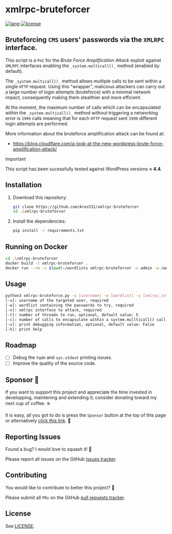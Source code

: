 # xmlrpc-bruteforcer

<a href="https://www.python.org"><img alt="lang" src="https://img.shields.io/badge/Lang-Python-blue.svg"></a>
<a href="https://opensource.org/licenses/Apache-2.0"><img alt="license" src="https://img.shields.io/badge/License-Apache%202.0-red.svg"></a>

## Bruteforcing `CMS` users' passwords via the `XMLRPC` interface.

This script is a `PoC` for the _Brute Force Amplification Attack_ exploit against `XMLRPC` interfaces enabling the `_system.multicall()_` method (enabled by default).

The `_system.multicall()_` method allows multiple calls to be sent within a single `HTTP` request. Using this "wrapper", malicious attackers can carry out a large number of login attempts (bruteforce) with a minimal network impact, consequently making them stealthier and more efficient.

At the moment, the maximum number of calls which can be encapsulated within the `_system.multicall()_` method without triggering a networking error is `1999` calls meaning that for each `HTTP` request sent `1999` different login attempts are performed.

More information about the bruteforce amplification attack can be found at:

- https://blog.cloudflare.com/a-look-at-the-new-wordpress-brute-force-amplification-attack/

> [!IMPORTANT]
> This script has been sucessfully tested against WordPress versions **< 4.4**.

## Installation

1. Download this repository:

   ```bash
   git clone https://github.com/AresS31/xmlrpc-bruteforcer
   cd .\xmlrpc-bruteforcer
   ```

2. Install the dependencies:

   ```bash
   pip install -r requirements.txt
   ```

## Running on Docker

```bash
cd .\xmlrpc-bruteforcer
docker build -t xmlrpc-bruteforcer .
docker run --rm -v $(pwd):/wordlists xmlrpc-bruteforcer -u admin -w /wordlists/wordlist.txt -t 3 -x https://wordpress.local/xmlrpc.php
```

## Usage

```bash
python3 xmlrpc-bruteforce.py -u [username] -w [wordlist] -x [xmlrpc_intf] -t [threads_number] -c [chunks_size] -v [verbose] -h [help]
[-u]: username of the targeted user, required
[-w]: wordlist containing the passwords to try, required
[-x]: xmlrpc interface to attack, required
[-t]: number of threads to run, optional, default value: 5
[-c]: number of calls to encapsulate within a system.mullticall() call, optional, default value: 1999
[-v]: print debugging information, optional, default value: False
[-h]: print help
```

## Roadmap

- [ ] Debug the `tqdm` and `sys.stdout` printing issues.
- [ ] Improve the quality of the source code.

## Sponsor 💖

If you want to support this project and appreciate the time invested in developping, maintening and extending it; consider donating toward my next cup of coffee. ☕

It is easy, all you got to do is press the `Sponsor` button at the top of this page or alternatively [click this link](https://github.com/sponsors/aress31). 💸

## Reporting Issues

Found a bug? I would love to squash it! 🐛

Please report all issues on the GitHub [issues tracker](https://github.com/aress31/xmlrpc-bruteforcer/issues).

## Contributing

You would like to contribute to better this project? 🤩

Please submit all `PRs` on the GitHub [pull requests tracker](https://github.com/aress31/xmlrpc-bruteforcer/pulls).

## License

See [LICENSE](LICENSE).
